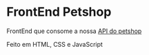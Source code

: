 # FrontEnd Petshop

FrontEnd que consome a nossa [API do petshop](https://github.com/TiMacedoC/api-petshop)

Feito em HTML, CSS e JavaScript